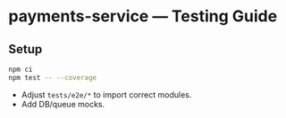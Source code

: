 # payments-service — Testing Guide

## Setup
```bash
npm ci
npm test -- --coverage
```
- Adjust `tests/e2e/*` to import correct modules.
- Add DB/queue mocks.

